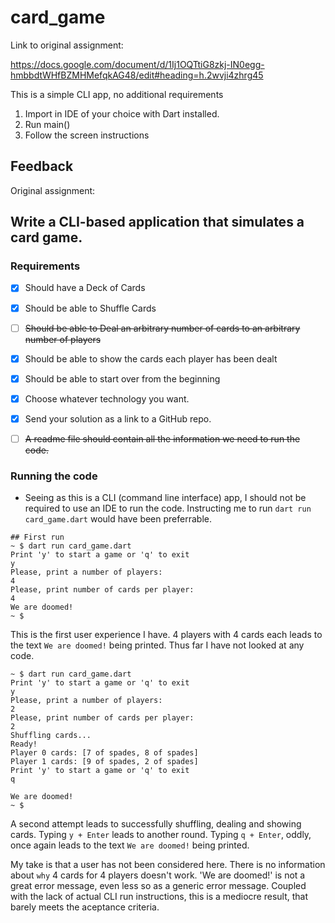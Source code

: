 # card_game

Link to original assignment:

https://docs.google.com/document/d/1Ij1OQTtiG8zkj-IN0egg-hmbbdtWHfBZMHMefqkAG48/edit#heading=h.2wvji4zhrg45



This is a simple CLI app, no additional requirements
1. Import in IDE of your choice with Dart installed.
2. Run main()
3. Follow the screen instructions


## Feedback

Original assignment:

## Write a CLI-based application that simulates a card game.

### Requirements
- [x] Should have a Deck of Cards
- [x] Should be able to Shuffle Cards
- [ ] ~~Should be able to Deal an arbitrary number of cards to an arbitrary number of players~~
- [x] Should be able to show the cards each player has been dealt
- [x] Should be able to start over from the beginning

- [x] Choose whatever technology you want. 
- [x] Send your solution as a link to a GitHub repo.
- [ ] ~~A readme file should contain all the information we need to run the code.~~

### Running the code
- Seeing as this is a CLI (command line interface) app, I should not be required to use an IDE to run the code. Instructing me to run `dart run card_game.dart` would have been preferrable. 

```shell
## First run
~ $ dart run card_game.dart
Print 'y' to start a game or 'q' to exit
y
Please, print a number of players:
4
Please, print number of cards per player:
4
We are doomed!
~ $
```

This is the first user experience I have. 4 players with 4 cards each leads to the text `We are doomed!` being printed. Thus far I have not looked at any code. 

```shell
~ $ dart run card_game.dart
Print 'y' to start a game or 'q' to exit
y
Please, print a number of players:
2
Please, print number of cards per player:
2
Shuffling cards...
Ready!
Player 0 cards: [7 of spades, 8 of spades]
Player 1 cards: [9 of spades, 2 of spades]
Print 'y' to start a game or 'q' to exit
q

We are doomed!
~ $
```

A second attempt leads to successfully shuffling, dealing and showing cards. Typing `y + Enter` leads to another round. Typing `q + Enter`, oddly, once again leads to the text `We are doomed!` being printed.

My take is that a user has not been considered here. There is no information about `why` 4 cards for 4 players doesn't work. 'We are doomed!' is not a great error message, even less so as a generic error message. Coupled with the lack of actual CLI run instructions, this is a mediocre result, that barely meets the aceptance criteria. 
